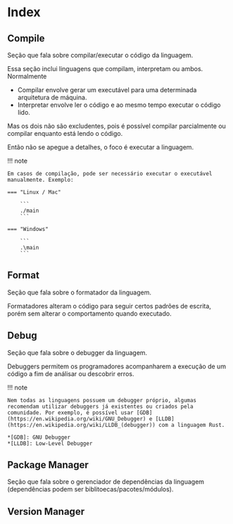 # Index

## Compile

Seção que fala sobre compilar/executar o código da linguagem.  

Essa seção inclui linguagens que compilam, interpretam ou ambos. Normalmente  

- Compilar envolve gerar um executável para uma determinada arquitetura de máquina.  
- Interpretar envolve ler o código e ao mesmo tempo executar o código lido.  

Mas os dois não são excludentes, pois é possível compilar parcialmente ou compilar enquanto está lendo o código.  

Então não se apegue a detalhes, o foco é executar a linguagem.  

!!! note

    Em casos de compilação, pode ser necessário executar o executável manualmente. Exemplo:  
    
    === "Linux / Mac"
        
        ```
        ./main
        ```
    
    === "Windows"
        
        ```
        .\main
        ```

## Format

Seção que fala sobre o formatador da linguagem.  

Formatadores alteram o código para seguir certos padrões de escrita, porém sem alterar o comportamento quando executado.  

## Debug

Seção que fala sobre o debugger da linguagem.  

Debuggers permitem os programadores acompanharem a execução de um código a fim de análisar ou descobrir erros.  

!!! note

    Nem todas as linguagens possuem um debugger próprio, algumas recomendam utilizar debuggers já existentes ou criados pela comunidade. Por exemplo, é possível usar [GDB](https://en.wikipedia.org/wiki/GNU_Debugger) e [LLDB](https://en.wikipedia.org/wiki/LLDB_(debugger)) com a linguagem Rust.  
    
    *[GDB]: GNU Debugger
    *[LLDB]: Low-Level Debugger

## Package Manager

Seção que fala sobre o gerenciador de dependências da linguagem (dependências podem ser biblitoecas/pacotes/módulos).  

## Version Manager